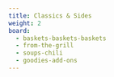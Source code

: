 ```yaml
---
title: Classics & Sides
weight: 2
board:
  - baskets-baskets-baskets
  - from-the-grill
  - soups-chili
  - goodies-add-ons
---
```


